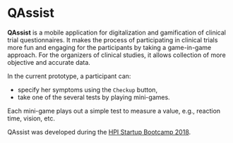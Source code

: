 # QAssist

**QAssist** is a mobile application for digitalization and gamification of clinical trial questionnaires. It makes the process of participating in clinical trials more fun and engaging for the participants by taking a game-in-game approach. For the organizers of clinical studies, it allows collection of more objective and accurate data. 

In the current prototype, a participant can:
* specify her symptoms using the `Checkup` button,
* take one of the several tests by playing mini-games.

Each mini-game plays out a simple test to measure a value, e.g., reaction time, vision, etc. 

QAssist was developed during the [HPI Startup Bootcamp 2018](https://hpi.de/entrepreneurship/veranstaltungen/startup-bootcamps/hpi-startup-bootcamp-2018.html).
